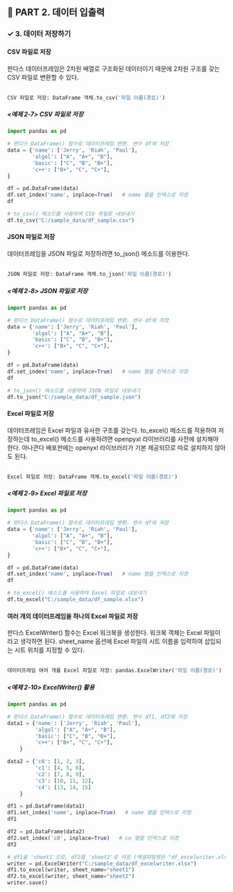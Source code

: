 <h2>📌 PART 2. 데이터 입출력</h2>
<h3>✓ 3. 데이터 저장하기</h3>

<h4>CSV 파일로 저장</h4>
판다스 데이터프레임은 2차원 배열로 구조화된 데이터이기 때문에 2차원 구조를 갖는 CSV 파일로 변환할 수 있다. <br>
<br>

```python
CSV 파일로 저장: DataFrame 객체.to_csv('파일 이름(경로)')
```
##### <예제 2-7> CSV 파일로 저장 

```python
import pandas as pd

# 판다스 DataFrame() 함수로 데이터프레임 변환. 변수 df에 저장
data = {'name': ['Jerry', 'Riah', 'Paul'],
        'algol': ["A", "A+", "B"],
        'basic': ["C", "B", "B+"],
        'c++': ["B+", "C", "C+"],
}

df = pd.DataFrame(data)
df.set_index('name', inplace=True)   # name 열을 인덱스로 지정
df

# to_csv() 메소드를 사용하여 CSV 파일로 내보내기
df.to_csv("C:/sample_data/df_sample.csv")
```

<h4>JSON 파일로 저장</h4>
데이터프레임을 JSON 파일로 저장하려면 to_json() 메소드를 이용한다.<br>
<br>

```python
JSON 파일로 저장: DataFrame 객체.to_json('파일 이름(경로)')
```
##### <예제 2-8> JSON 파일로 저장 

```python
import pandas as pd

# 판다스 DataFrame() 함수로 데이터프레임 변환. 변수 df에 저장
data = {'name': ['Jerry', 'Riah', 'Paul'],
        'algol': ["A", "A+", "B"],
        'basic': ["C", "B", "B+"],
        'c++': ["B+", "C", "C+"],
}

df = pd.DataFrame(data)
df.set_index('name', inplace=True)   # name 열을 인덱스로 지정
df

# to_json() 메소드를 사용하여 JSON 파일로 내보내기
df.to_json("C:/sample_data/df_sample.json")
```

<h4>Excel 파일로 저장</h4>
데이터프레임은 Excel 파일과 유사한 구조를 갖는다. to_excel() 메소드를 적용하여 저장하는데 to_excel() 메소드를 사용하려면 openpyxl 라이브러리를 사전에 설치해야 한다. 아나콘다 배포판에는 openyxl 라이브러리가 기본 제공되므로 따로 설치하지 않아도 된다. <br>
<br>

```python
Excel 파일로 저장: DataFrame 객체.to_excel('파일 이름(경로)')
```
##### <예제 2-9> Excel 파일로 저장 

```python
import pandas as pd

# 판다스 DataFrame() 함수로 데이터프레임 변환. 변수 df에 저장
data = {'name': ['Jerry', 'Riah', 'Paul'],
        'algol': ["A", "A+", "B"],
        'basic': ["C", "B", "B+"],
        'c++': ["B+", "C", "C+"],
}

df = pd.DataFrame(data)
df.set_index('name', inplace=True)   # name 열을 인덱스로 지정
df

# to_excel() 메소드를 사용하여 Excel 파일로 내보내기
df.to_excel("C:/sample_data/df_sample.xlsx")
```

<h4>여러 개의 데이터프레임을 하나의 Excel 파일로 저장</h4>
판다스 ExcelWriter() 함수는 Excel 워크북을 생성한다. 워크북 객체는 Excel 파일이라고 생각하면 된다. sheet_name 옵션에 Excel 파일의 시트 이름을 입력하여 삽입되는 시트 위치를 지정할 수 있다. <br>
<br>

```python
데이터프레임 여러 개를 Excel 파일로 저장: pandas.ExcelWriter('파일 이름(경로)')
```
##### <예제 2-10> ExcelWriter() 활용

```python
import pandas as pd

# 판다스 DataFrame() 함수로 데이터프레임 변환. 변수 df1, df2에 저장
data1 = {'name': ['Jerry', 'Riah', 'Paul'],
         'algol': ["A", "A+", "B"],
         'basic': ["C", "B", "B+"],
         'c++': ["B+", "C", "C+"],
    }

data2 = {'c0': [1, 2, 3],
         'c1': [4, 5, 6],
         'c2': [7, 8, 9],
         'c3': [10, 11, 12],
         'c4': [13, 14, 15]
    }

df1 = pd.DataFrame(data1)
df1.set_index('name', inplace=True)   # name 열을 인덱스로 지정
df1

df2 = pd.DataFrame(data2)
df2.set_index('c0', inplace=True)   # co 열을 인덱스로 지정
df2

# df1을 'sheet1'으로, df2를 'sheet2'로 저장 (엑셀파일명은 "df_excelwriter.xlsx")
writer = pd.ExcelWriter("C:/sample_data/df_excelwriter.xlsx")
df1.to_excel(writer, sheet_name="sheet1")
df2.to_excel(writer, sheet_name="sheet2")
writer.save()
```
